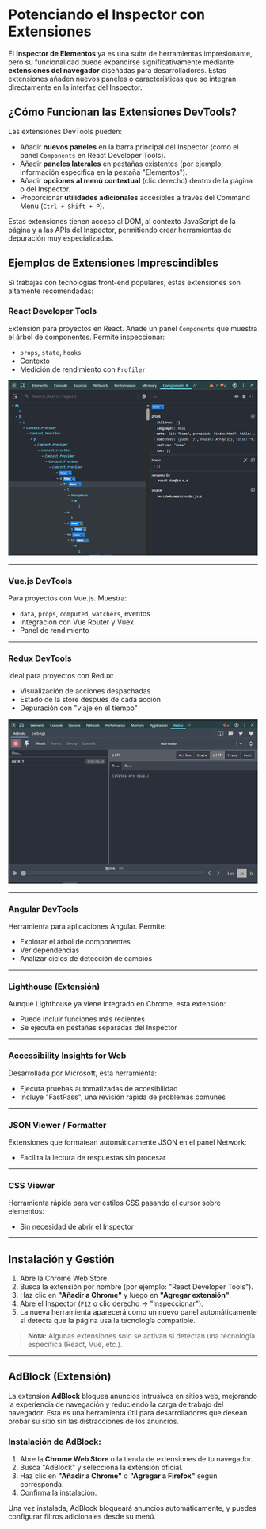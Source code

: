 # Potenciando el Inspector con Extensiones

El **Inspector de Elementos** ya es una suite de herramientas impresionante, pero su funcionalidad puede expandirse significativamente mediante **extensiones del navegador** diseñadas para desarrolladores. Estas extensiones añaden nuevos paneles o características que se integran directamente en la interfaz del Inspector.

## ¿Cómo Funcionan las Extensiones DevTools?

Las extensiones DevTools pueden:

- Añadir **nuevos paneles** en la barra principal del Inspector (como el panel `Components` en React Developer Tools).
- Añadir **paneles laterales** en pestañas existentes (por ejemplo, información específica en la pestaña "Elementos").
- Añadir **opciones al menú contextual** (clic derecho) dentro de la página o del Inspector.
- Proporcionar **utilidades adicionales** accesibles a través del Command Menu (`Ctrl + Shift + P`).

Estas extensiones tienen acceso al DOM, al contexto JavaScript de la página y a las APIs del Inspector, permitiendo crear herramientas de depuración muy especializadas.

## Ejemplos de Extensiones Imprescindibles

Si trabajas con tecnologías front-end populares, estas extensiones son altamente recomendadas:

### React Developer Tools

Extensión para proyectos en React. Añade un panel `Components` que muestra el árbol de componentes. Permite inspeccionar:

- `props`, `state`, `hooks`
- Contexto
- Medición de rendimiento con `Profiler`

![Panel Components de React Developer Tools](/img/extension-react-detallado.png)

---

### Vue.js DevTools

Para proyectos con Vue.js. Muestra:

- `data`, `props`, `computed`, `watchers`, eventos
- Integración con Vue Router y Vuex
- Panel de rendimiento

---

### Redux DevTools

Ideal para proyectos con Redux:

- Visualización de acciones despachadas
- Estado de la store después de cada acción
- Depuración con "viaje en el tiempo"

![Panel Components de Redux DevTools](/img/extension-redux-detallado.png)

---

### Angular DevTools

Herramienta para aplicaciones Angular. Permite:

- Explorar el árbol de componentes
- Ver dependencias
- Analizar ciclos de detección de cambios

---

### Lighthouse (Extensión)

Aunque Lighthouse ya viene integrado en Chrome, esta extensión:

- Puede incluir funciones más recientes
- Se ejecuta en pestañas separadas del Inspector

---

### Accessibility Insights for Web

Desarrollada por Microsoft, esta herramienta:

- Ejecuta pruebas automatizadas de accesibilidad
- Incluye "FastPass", una revisión rápida de problemas comunes

---

### JSON Viewer / Formatter

Extensiones que formatean automáticamente JSON en el panel Network:

- Facilita la lectura de respuestas sin procesar

---

### CSS Viewer

Herramienta rápida para ver estilos CSS pasando el cursor sobre elementos:

- Sin necesidad de abrir el Inspector

---

## Instalación y Gestión

1. Abre la Chrome Web Store.
2. Busca la extensión por nombre (por ejemplo: "React Developer Tools").
3. Haz clic en **"Añadir a Chrome"** y luego en **"Agregar extensión"**.
4. Abre el Inspector (`F12` o clic derecho → "Inspeccionar").
5. La nueva herramienta aparecerá como un nuevo panel automáticamente si detecta que la página usa la tecnología compatible.

> **Nota:** Algunas extensiones solo se activan si detectan una tecnología específica (React, Vue, etc.).

---

## AdBlock (Extensión)

La extensión **AdBlock** bloquea anuncios intrusivos en sitios web, mejorando la experiencia de navegación y reduciendo la carga de trabajo del navegador. Esta es una herramienta útil para desarrolladores que desean probar su sitio sin las distracciones de los anuncios.

### Instalación de AdBlock:

1. Abre la **Chrome Web Store** o la tienda de extensiones de tu navegador.
2. Busca "AdBlock" y selecciona la extensión oficial.
3. Haz clic en **"Añadir a Chrome"** o **"Agregar a Firefox"** según corresponda.
4. Confirma la instalación.

Una vez instalada, AdBlock bloqueará anuncios automáticamente, y puedes configurar filtros adicionales desde su menú.
